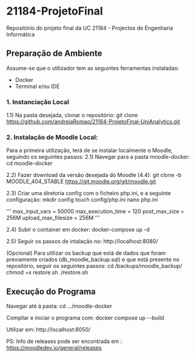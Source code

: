 # 21184-ProjetoFinal
Repositório do projeto final da UC 21184 - Projectos de Engenharia Informática

## Preparação de Ambiente
Assume-se que o utilizador tem as seguintes ferramentas instaladas:
* Docker
* Terminal e/ou IDE

### 1. Instanciação Local
1.1) Na pasta desejada, clonar o repositório:
git clone https://github.com/andreiaRomao/21184-ProjetoFinal-UniAnalytics.git

### 2. Instalação de Moodle Local:
Para a primeira utilização, terá de se instalar localmente o Moodle, seguindo os seguintes passos:
2.1) Navegar para a pasta moodle-docker:
cd moodle-docker

2.2) Fazer download da versão desejada do Moodle (4.4):
git clone -b MOODLE_404_STABLE https://git.moodle.org/git/moodle.git

2.3) Criar uma diretoria config com o ficheiro php.ini, e a seguinte configuração:
mkdir config
touch config/php.ini
nano php.ini

'''
max_input_vars = 50000
max_execution_time = 120
post_max_size = 256M
upload_max_filesize = 256M
'''

2.4) Subir o container em docker: 
docker-compose up -d

2.5) Seguir os passos de intalação no: http://localhost:8080/

(Opcional) Para utilizar os backup que está de dados que foram previamente criados (db_moodle_backup.sql) e que está presente no repositório, seguir os seguintes passos:
cd /backups/moodle_backup/
chmod +x restore.sh
./restore.sh

## Execução do Programa
Navegar até á pasta:
cd .../moodle-docker

Compilar e iniciar o programa com:
docker compose up --build

Utilizar em: 
http://localhost:8050/

PS: Info de releases pode ser encontrada em : https://moodledev.io/general/releases 
